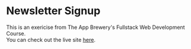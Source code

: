 # Newsletter Signup

This is an exericise from The App Brewery's Fullstack Web Development Course.
 <br/>You can check out the live site [here](https://cryptic-lowlands-40450.herokuapp.com/).
